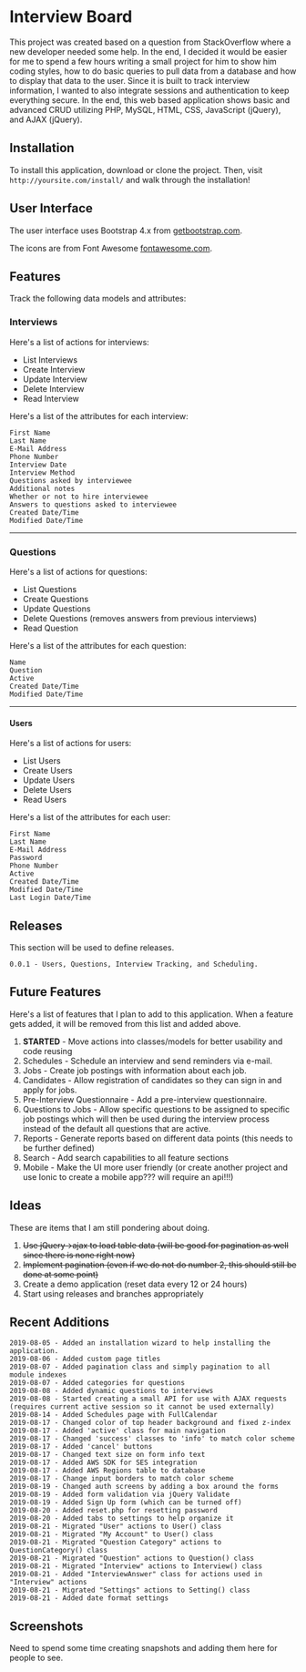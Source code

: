 # Interview Board

This project was created based on a question from StackOverflow where a new developer needed some help. In the end, I decided it would be easier for me to spend a few hours writing a small project for him to show him coding styles, how to do basic queries to pull data from a database and how to display that data to the user. Since it is built to track interview information, I wanted to also integrate sessions and authentication to keep everything secure. In the end, this web based application shows basic and advanced CRUD utilizing PHP, MySQL, HTML, CSS, JavaScript (jQuery), and AJAX (jQuery).

## Installation

To install this application, download or clone the project. Then, visit `http://yoursite.com/install/` and walk through the installation!

## User Interface

The user interface uses Bootstrap 4.x from [getbootstrap.com](https://getbootstrap.com/).

The icons are from Font Awesome [fontawesome.com](https://fontawesome.com).

## Features

Track the following data models and attributes:

### Interviews

Here's a list of actions for interviews:

 - List Interviews
 - Create Interview
 - Update Interview
 - Delete Interview
 - Read Interview

Here's a list of the attributes for each interview:

```
First Name
Last Name
E-Mail Address
Phone Number
Interview Date
Interview Method
Questions asked by interviewee
Additional notes
Whether or not to hire interviewee
Answers to questions asked to interviewee
Created Date/Time
Modified Date/Time
```

-----

### Questions

Here's a list of actions for questions:

 - List Questions
 - Create Questions
 - Update Questions
 - Delete Questions (removes answers from previous interviews)
 - Read Question

Here's a list of the attributes for each question:

```
Name
Question
Active
Created Date/Time
Modified Date/Time
```

-----

#### Users

Here's a list of actions for users:

 - List Users
 - Create Users
 - Update Users
 - Delete Users
 - Read Users

Here's a list of the attributes for each user:

```
First Name
Last Name
E-Mail Address
Password
Phone Number
Active
Created Date/Time
Modified Date/Time
Last Login Date/Time
```

## Releases

This section will be used to define releases.

```
0.0.1 - Users, Questions, Interview Tracking, and Scheduling.
```

## Future Features

Here's a list of features that I plan to add to this application. When a feature gets added, it will be removed from this list and added above.

1) **STARTED** - Move actions into classes/models for better usability and code reusing
2) Schedules - Schedule an interview and send reminders via e-mail.
3) Jobs - Create job postings with information about each job.
4) Candidates - Allow registration of candidates so they can sign in and apply for jobs.
5) Pre-Interview Questionnaire - Add a pre-interview questionnaire.
6) Questions to Jobs - Allow specific questions to be assigned to specific job postings which will then be used during the interview process instead of the default all questions that are active.
7) Reports - Generate reports based on different data points (this needs to be further defined)
8) Search - Add search capabilities to all feature sections
9) Mobile - Make the UI more user friendly (or create another project and use Ionic to create a mobile app??? will require an api!!!)

## Ideas

These are items that I am still pondering about doing.

1) ~~Use jQuery->ajax to load table data (will be good for pagination as well since there is none right now)~~
2) ~~Implement pagination (even if we do not do number 2, this should still be done at some point)~~
3) Create a demo application (reset data every 12 or 24 hours)
4) Start using releases and branches appropriately

## Recent Additions

```
2019-08-05 - Added an installation wizard to help installing the application.
2019-08-06 - Added custom page titles
2019-08-07 - Added pagination class and simply pagination to all module indexes
2019-08-07 - Added categories for questions
2019-08-08 - Added dynamic questions to interviews
2019-08-08 - Started creating a small API for use with AJAX requests (requires current active session so it cannot be used externally)
2019-08-14 - Added Schedules page with FullCalendar
2019-08-17 - Changed color of top header background and fixed z-index
2019-08-17 - Added 'active' class for main navigation
2019-08-17 - Changed 'success' classes to 'info' to match color scheme
2019-08-17 - Added 'cancel' buttons
2019-08-17 - Changed text size on form info text
2019-08-17 - Added AWS SDK for SES integration
2019-08-17 - Added AWS Regions table to database
2019-08-17 - Change input borders to match color scheme
2019-08-19 - Changed auth screens by adding a box around the forms
2019-08-19 - Added form validation via jQuery Validate
2019-08-19 - Added Sign Up form (which can be turned off)
2019-08-20 - Added reset.php for resetting password
2019-08-20 - Added tabs to settings to help organize it
2019-08-21 - Migrated "User" actions to User() class
2019-08-21 - Migrated "My Account" to User() class
2019-08-21 - Migrated "Question Category" actions to QuestionCategory() class
2019-08-21 - Migrated "Question" actions to Question() class
2019-08-21 - Migrated "Interview" actions to Interview() class
2019-08-21 - Added "InterviewAnswer" class for actions used in "Interview" actions
2019-08-21 - Migrated "Settings" actions to Setting() class
2019-08-21 - Added date format settings
```

## Screenshots

Need to spend some time creating snapshots and adding them here for people to see.
